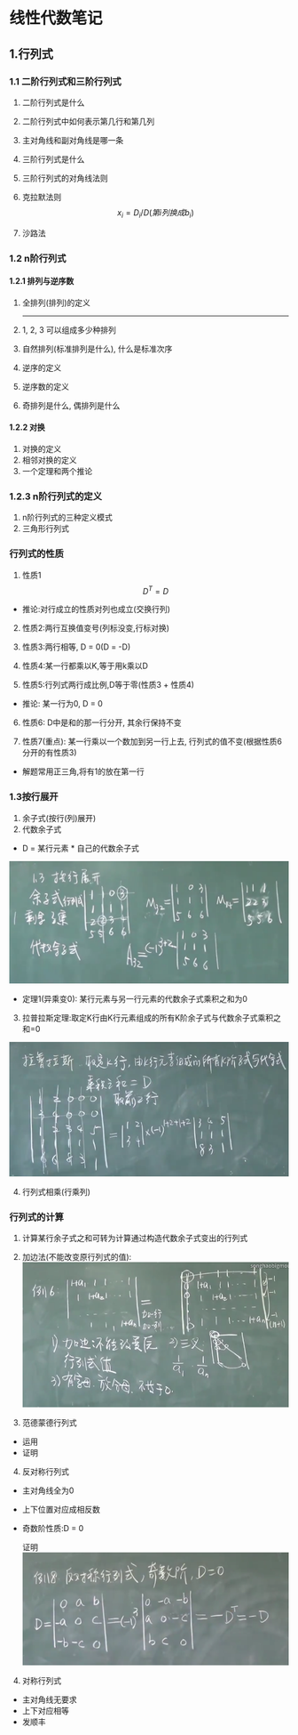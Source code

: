 # 线性代数笔记

## 1.行列式

### 1.1 二阶行列式和三阶行列式

1. 二阶行列式是什么

2. 二阶行列式中如何表示第几行和第几列

3. 主对角线和副对角线是哪一条

4. 三阶行列式是什么

5. 三阶行列式的对角线法则

6. 克拉默法则
   $$
   x_i = D_i/D(第i列换成b_i)
   $$
   
7. 沙路法

### 1.2 n阶行列式

#### 1.2.1 排列与逆序数

1. 全排列(排列)的定义

   ** **

2. 1,  2, 3 可以组成多少种排列

3. 自然排列(标准排列是什么), 什么是标准次序

4. 逆序的定义

5. 逆序数的定义

6. 奇排列是什么, 偶排列是什么

#### 1.2.2 对换

1. 对换的定义
2. 相邻对换的定义
3. 一个定理和两个推论

### 1.2.3 n阶行列式的定义

1. n阶行列式的三种定义模式
2. 三角形行列式

### 行列式的性质

1. 性质1
   $$
   D^T = D
   $$

* 推论:对行成立的性质对列也成立(交换行列)

2. 性质2:两行互换值变号(列标没变,行标对换)

3. 性质3:两行相等, D = 0(D = -D)
4. 性质4:某一行都乘以K,等于用k乘以D
5. 性质5:行列式两行成比例,D等于零(性质3 + 性质4)

* 推论: 某一行为0, D = 0

6. 性质6: D中是和的那一行分开, 其余行保持不变

7. 性质7(重点): 某一行乘以一个数加到另一行上去, 行列式的值不变(根据性质6分开的有性质3)

* 解题常用正三角,将有1的放在第一行

### 1.3按行展开

1. 余子式(按行(列)展开)
2. 代数余子式

* D = 某行元素 * 自己的代数余子式

![image-20220921224825697](线性代数.assets/image-20220921224825697.png)

* 定理1(异乘变0):  某行元素与另一行元素的代数余子式乘积之和为0

3. 拉普拉斯定理:取定K行由K行元素组成的所有K阶余子式与代数余子式乘积之和=0

![image-20220921230831887](线性代数.assets/image-20220921230831887.png)

4. 行列式相乘(行乘列)

### 行列式的计算

1. 计算某行余子式之和可转为计算通过构造代数余子式变出的行列式
1. 加边法(不能改变原行列式的值):![image-20221002122224401](线性代数.assets/image-20221002122224401.png)

3. 范德蒙德行列式

* 运用
* 证明

4. 反对称行列式

* 主对角线全为0

* 上下位置对应成相反数

* 奇数阶性质:D = 0

  证明![image-20221002122725154](线性代数.assets/image-20221002122725154.png)

4. 对称行列式

* 主对角线无要求
* 上下对应相等
* 发顺丰
